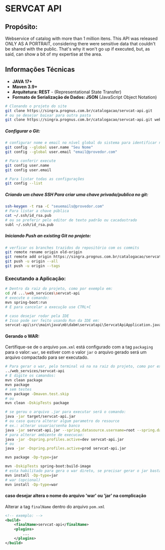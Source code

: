 # SERVCAT API

## Propósito:

Webservice of catalog with more than 1 million itens. This API was released ONLY AS A PORTRAIT, considering there were sensitive data that couldn't be shared with the public. That's why it won't go up if executed, but, as said, can show a bit of my expertise at the area.

## Informações Técnicas

- **JAVA 17+**
- **Maven 3.9+**
- **Arquitetura: REST** - (Representational State Transfer)
- **Formato de Serialização de Dados: JSON** (JavaScript Object Notation)

```bash
# Clonando o projeto do site
git clone https://singra.prognus.com.br/catalogacao/servcat-api.git
# ou se desejar baixar para outra pasta
git clone https://singra.prognus.com.br/catalogacao/servcat-api.git webservice-servcat
```

##### Configurar o Git:

```bash
# configurar nome e email no nível global do sistema para identificar no commit
git config --global user.name "Seu Nome"
git config --global user.email "email@provedor.com"

# Para conferir execute
git config user.name
git config user.email

# Para listar todas as configurações
git config --list
```

##### Criando um chave SSH Para criar uma chave privada/publica no git:

```bash
ssh-keygen -t rsa -C "seuemails@provedor.com"
# Para listar a chave pública
cat ~/.ssh/id_rsa.pub
# ou se preferir pelo editor de texto padrão ou cacadastrado
subl ~/.ssh/id_rsa.pub
```

##### Iniciando Push an existing Git no projeto:

```bash
# verficar os branches trazidos do repositório com os commits
git remote rename origin old-origin
git remote add origin https://singra.prognus.com.br/catalogacao/servcat-api.git
git push -u origin --all
git push -u origin --tags
```

### Executando a Aplicação:

```bash
# Dentro da raiz do projeto, como por exemplo em:
cd /d ...\web_services\servcat-api
# execute o comando:
mvn spring-boot:run
# E para cancelar a execução use CTRL+C

# caso desejar rodar pela IDE
# Isso pode ser feito usando Run da IDE em:
servcat-api\src\main\java\mb\dabm\servcatapi\ServcatApiApplication.java
```

#### Gerando o WAR:

Certifique-se de o arquivo `pom.xml` está configurado com a tag `packaging` para o valor: `war`, se estiver com o valor `jar` o arquivo gerado será um arquivo compactado para ser executado.

```bash
# Para gerar o war, pelo terminal vá na na raiz do projeto, como por exemplo em:
../web_services/servcat-api
# E digite os camandos:
mvn clean package
mvn package
# sem testes
mvn package -Dmaven.test.skip
# ou
mvn clean -DskipTests package

# se gerou o arquivo .jar para executar será o comando:
java -jar target/servcat-api.jar
# ou caso queira alterar algum parametro do resource
# ex.: alterar usuario/senha banco
java -jar servcat-api.jar --spring.datasource.username=root --spring.datasource.password=root
# para alterar ambiente de execucao:
java -jar -Dspring.profiles.active=dev servcat-api.jar
# ou
java -jar -Dspring.profiles.active=prod servcat-api.jar

mvn package -Dp-type=jar

mvn -DskipTests spring-boot:build-image
# esta habilitado para gera o war direto, se precisar gerar o jar basta executar o comando abaixo:
mvn install -Dp-type=jar
# war (opcional)
mvn install -Dp-type=war
```

#### caso desejar altera o nome do arquivo 'war' ou 'jar' na complicação

Alterar a tag `finalName` dentro do arquivo `pom.xml`

```xml
<!-- exemplo: -->
<build>
    <finalName>servcat-api</finalName>
    <plugins>
        ...
    </plugins>
</build>
```
